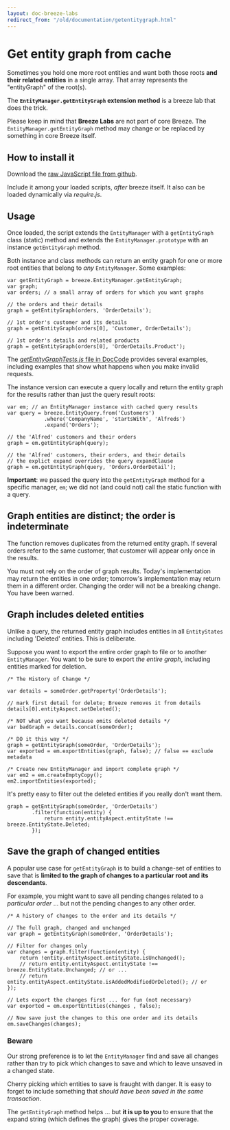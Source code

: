 ```yaml
---
layout: doc-breeze-labs
redirect_from: "/old/documentation/getentitygraph.html"
---
```

# Get entity graph from cache

Sometimes you hold one more root entities and want both those roots **and their related entities** in a single array. That array represents the "entityGraph" of the root(s).

The **`EntityManager.getEntityGraph` extension method** is a breeze lab that does the trick.

<p class="note">Please keep in mind that <b>Breeze Labs</b> are not part of core Breeze. The <code>EntityManager.getEntityGraph</code> method may change or be replaced by something in core Breeze itself.</p>

## How to install it

Download the [raw JavaScript file from github](https://github.com/Breeze/breeze.js.labs/blob/master/breeze.getEntityGraph.js "breeze.getEntityGraph.js on github").

Include it among your loaded scripts, *after* breeze itself. It also can be loaded dynamically via *require.js*.

## Usage

Once loaded, the script extends the `EntityManager` with a `getEntityGraph` class (static) method and extends the `EntityManager.prototype` with an instance `getEntityGraph` method.

Both instance and class methods can return an entity graph for one or more root entities that belong to *any* `EntityManager`. Some examples:

    var getEntityGraph = breeze.EntityManager.getEntityGraph;
    var graph;
    var orders; // a small array of orders for which you want graphs
  
    // the orders and their details
    graph = getEntityGraph(orders, 'OrderDetails');
   
    // 1st order's customer and its details
    graph = getEntityGraph(orders[0], 'Customer, OrderDetails');
  
    // 1st order's details and related products
    graph = getEntityGraph(orders[0], 'OrderDetails.Product');

<p class="note">The <a href="https://github.com/Breeze/breeze.js.samples/blob/619eb2bb27d0fc55f56b0d73f0966bbfdda5fa12/net/DocCode/DocCode/tests/getEntityGraphTests.js" target="_blank" title="getEntityGraphTests.js in DocCode"><em>getEntityGraphTests.js</em> file in DocCode</a> provides several examples, including examples that show what happens when you make invalid requests.</p>

The instance version can execute a query locally and return the entity graph for the results rather than just the query result roots:

    var em; // an EntityManager instance with cached query results
    var query = breeze.EntityQuery.from('Customers')
                .where('CompanyName', 'startsWith', 'Alfreds')
                .expand('Orders');
  
    // the 'Alfred' customers and their orders
    graph = em.getEntityGraph(query);

    // the 'Alfred' customers, their orders, and their details
    // the explict expand overrides the query expandClause
    graph = em.getEntityGraph(query, 'Orders.OrderDetail');

**Important**: we passed the query into the `getEntityGraph` method for a specific manager, `em`; we did not (and could not) call the static function with a query.

## Graph entities are distinct; the order is indeterminate
The function removes duplicates from the returned entity graph. If several orders refer to the same customer, that customer will appear only once in the results.

You must not rely on the order of graph results. Today's implementation may return the entities in one order; tomorrow's implementation may return them in a different order. Changing the order will not be a breaking change. You have been warned.
 
## Graph includes deleted entities

Unlike a query, the returned entity graph includes entities in all `EntityStates` including 'Deleted' entities. This is deliberate.  

Suppose you want to export the entire order graph to file or to another `EntityManager`. You want to be sure to export *the entire graph*, including entities marked for deletion.

    /* The History of Change */

    var details = someOrder.getProperty('OrderDetails');

    // mark first detail for delete; Breeze removes it from details
    details[0].entityAspect.setDeleted(); 

    /* NOT what you want because omits deleted details */
    var badGraph = details.concat(someOrder);

    /* DO it this way */
    graph = getEntityGraph(someOrder, 'OrderDetails');
    var exported = em.exportEntities(graph, false); // false == exclude metadata

    /* Create new EntityManager and import complete graph */
    var em2 = em.createEmptyCopy();
    em2.importEntities(exported);

It's pretty easy to filter out the deleted entities if you really don't want them.

    graph = getEntityGraph(someOrder, 'OrderDetails')
            .filter(function(entity) {
                return entity.entityAspect.entityState !== breeze.EntityState.Deleted;
            });

<a name="save-graph"></a>
## Save the graph of changed entities

A popular use case for `getEntityGraph` is to build a change-set of entities to save that is **limited to the graph of changes to a particular root and its descendants**.

For example, you might want to save all pending changes related to a *particular order* ... but not the pending changes to any other order.

    /* A history of changes to the order and its details */

    // The full graph, changed and unchanged
    var graph = getEntityGraph(someOrder, 'OrderDetails');
 
    // Filter for changes only   
    var changes = graph.filter(function(entity) {
        return !entity.entityAspect.entityState.isUnchanged();
        // return entity.entityAspect.entityState !== breeze.EntityState.Unchanged; // or ...
        // return entity.entityAspect.entityState.isAddedModifiedOrDeleted(); // or
    });

    // Lets export the changes first ... for fun (not necessary)
    var exported = em.exportEntities(changes , false);

    // Now save just the changes to this one order and its details
    em.saveChanges(changes);

### Beware

Our strong preference is to let the `EntityManager` find and save all changes rather than try to pick which changes to save and which to leave unsaved in a changed state.

Cherry picking which entities to save is fraught with danger. It is easy to forget to include something that *should have been saved in the same transaction*.

The `getEntityGraph` method helps ... but **it is up to you** to ensure that the expand string (which defines the graph) gives the proper coverage.

